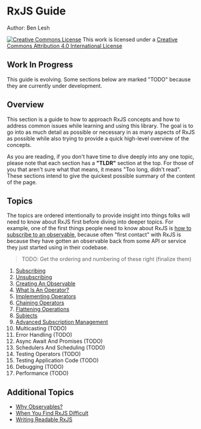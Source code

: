 # RxJS Guide

Author: Ben Lesh

<a rel="license" href="http://creativecommons.org/licenses/by/4.0/"><img alt="Creative Commons License" style="border-width:0" src="https://licensebuttons.net/l/by/4.0/80x15.png" /></a>
This work is licensed under a <a rel="license" href="http://creativecommons.org/licenses/by/4.0/">Creative Commons Attribution 4.0 International License</a>

## Work In Progress

This guide is evolving. Some sections below are marked "TODO" because they are currently under development.

## Overview

This section is a guide to how to approach RxJS concepts and how to address common issues while learning and using this library. The goal is to go into as much detail as possible or necessary in as many aspects of RxJS as possible while also trying to provide a quick high-level overview of the concepts.

As you are reading, if you don't have time to dive deeply into any one topic, please note that each section has a **"TLDR"** section at the top. For those of you that aren't sure what that means, it means "Too long, didn't read". These sections intend to give the quickest possible summary of the content of the page.

## Topics

The topics are ordered intentionally to provide insight into things folks will need to know about RxJS first before diving into deeper topics. For example, one of the first things people need to know about RxJS is [how to subscribe to an observable](1-subscribing.md), because often "first contact" with RxJS is because they have gotten an observable back from some API or service they just started using in their codebase.


> TODO: Get the ordering and numbering of these right (finalize them)

1. [Subscribing](1-subscribing.md)
2. [Unsubscribing](2-unsubscribing.md)
3. [Creating An Observable](3-creating-an-observable.md)
4. [What Is An Operator?](4-what-is-an-operator.md)
5. [Implementing Operators](5-implementing-operators.md)
6. [Chaining Operators](6-chaining-operators.md)
7. [Flattening Operations](7-flattening-operations.md)
8. [Subjects](8-subjects.md)
9. [Advanced Subscription Management](9-advanced-subscription-management.md)
10. Multicasting (TODO)
11. Error Handling (TODO)
12. Async Await And Promises (TODO)
13. Schedulers And Scheduling (TODO)
14. Testing Operators (TODO)
15. Testing Application Code (TODO)
16. Debugging (TODO)
17. Performance (TODO)

## Additional Topics

* [Why Observables?](why-observables.md)
* [When You Find RxJS Difficult](but-rxjs-is-hard.md)
* [Writing Readable RxJS](writing-readable-rxjs.md)
